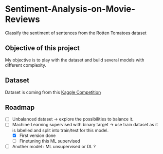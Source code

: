 # Sentiment-Analysis-on-Movie-Reviews
Classify the sentiment of sentences from the Rotten Tomatoes dataset

## Objective of this project
My objective is to play with the dataset and build several models with different complexity. 

## Dataset
Dataset is coming from this [Kaggle Competition](https://www.kaggle.com/competitions/sentiment-analysis-on-movie-reviews/overview)

## Roadmap
- [ ] Unbalanced dataset -> explore the possibilities to balance it.
- [ ] Machine Learning supervised with binary target -> use train dataset as it is labelled and split into train/test for this model.
  - [X] First version done
  - [ ] Finetuning this ML supervised
- [ ] Another model : ML unsupervised or DL ? 
